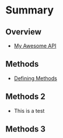 # Summary

## Overview

* [My Awesome API](README.md)

## Methods

* [Defining Methods](methods.md)

## Methods 2

* This is a test

## Methods 3



